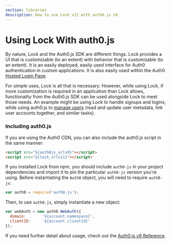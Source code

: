 ```yaml
---
section: libraries
description: How to use Lock v11 with auth0.js v9
---
```

# Using Lock With auth0.js

By nature, Lock and the Auth0.js SDK are different things. Lock provides a UI that is customizable (to an extent) with behavior that is customizable (to an extent). It is an easily deployed, easily used interface for Auth0 authentication in custom applications. It is also easily used within the Auth0 [Hosted Login Page](/hosted-pages/login).

For simple uses, Lock is all that is necessary. However, while using Lock, if more customization is required in an application than Lock allows, functionality from the Auth0.js SDK can be used alongside Lock to meet those needs. An example might be using Lock to handle signups and logins, while using auth0.js to [manage users](/libraries/auth0js#user-management) (read and update user metadata, link user accounts together, and similar tasks).

### Including auth0.js

If you are using the Auth0 CDN, you can also include the auth0.js script in the same manner:

```html
<script src="${auth0js_urlv9}"></script>
<script src="${lock_urlv11}"></script>
```

If you installed Lock from npm, you should include `auth0-js` in your project dependencies and import it to pin the particular `auth0-js` version you're using. Before instantiating the `Auth0` object, you will need to require `auth0-js`:

```js
var auth0 = require('auth0-js');
```

Then, to use `auth0.js`, simply instantiate a new object:

```js
var webAuth = new auth0.WebAuth({
  domain:       '${account.namespace}',
  clientID:     '${account.clientId}'
});
```

If you need further detail about usage, check out the [Auth0.js v9 Reference](/libraries/auth0js).

